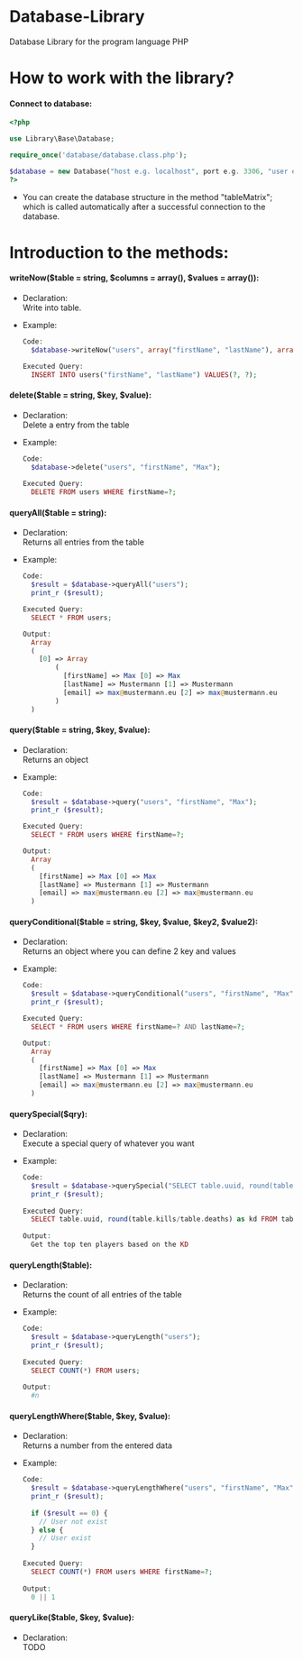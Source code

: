 # Database-Library
Database Library for the program language PHP

# How to work with the library?

#### Connect to database:
```php
<?php

use Library\Base\Database;

require_once('database/database.class.php');

$database = new Database("host e.g. localhost", port e.g. 3306, "user e.g. root", "password", "table");
?>
```
- You can create the database structure in the method "tableMatrix"; which is called automatically after a successful connection to the database.

# Introduction to the methods:
 #### writeNow($table = string, $columns = array(), $values = array()):
  - Declaration: <br />Write into table.
    
  - Example:
    ```php
    Code:
      $database->writeNow("users", array("firstName", "lastName"), array("Max", "Mustermann"));
    
    Executed Query:
      INSERT INTO users("firstName", "lastName") VALUES(?, ?);
    ```
#### delete($table = string, $key, $value):
  - Declaration: <br />Delete a entry from the table
    
  - Example:
    ```php
    Code:
      $database->delete("users", "firstName", "Max");
      
    Executed Query:
      DELETE FROM users WHERE firstName=?;
    ```
#### queryAll($table = string):
  - Declaration: <br />Returns all entries from the table
    
  - Example:
    ```php
    Code:
      $result = $database->queryAll("users");
      print_r ($result);
    
    Executed Query:
      SELECT * FROM users;
    
    Output: 
      Array 
      ( 
        [0] => Array 
            ( 
              [firstName] => Max [0] => Max
              [lastName] => Mustermann [1] => Mustermann
              [email] => max@mustermann.eu [2] => max@mustermann.eu
            ) 
      )
    ```
#### query($table = string, $key, $value):
  - Declaration: <br />Returns an object
    
  - Example:
    ```php
    Code:
      $result = $database->query("users", "firstName", "Max");
      print_r ($result);
    
    Executed Query:
      SELECT * FROM users WHERE firstName=?;
    
    Output:
      Array 
      ( 
        [firstName] => Max [0] => Max
        [lastName] => Mustermann [1] => Mustermann
        [email] => max@mustermann.eu [2] => max@mustermann.eu
      )
    ```
#### queryConditional($table = string, $key, $value, $key2, $value2):
  - Declaration: <br />Returns an object where you can define 2 key and values
  
  - Example:
    ```php
    Code:
      $result = $database->queryConditional("users", "firstName", "Max", "lastName", "Mustermann");
      print_r ($result);
    
    Executed Query:
      SELECT * FROM users WHERE firstName=? AND lastName=?;
    
    Output:
      Array 
      ( 
        [firstName] => Max [0] => Max 
        [lastName] => Mustermann [1] => Mustermann 
        [email] => max@mustermann.eu [2] => max@mustermann.eu
      )
    ```
#### querySpecial($qry):
  - Declaration: <br />Execute a special query of whatever you want
  
  - Example:
    ```php
    Code:
      $result = $database->querySpecial("SELECT table.uuid, round(table.kills/table.deaths) as kd FROM table ORDER BY kd LIMIT 10");
      print_r ($result);
      
    Executed Query:
      SELECT table.uuid, round(table.kills/table.deaths) as kd FROM table ORDER BY kd LIMIT 10;
      
    Output:
      Get the top ten players based on the KD 
    ```
#### queryLength($table):
  - Declaration: <br />Returns the count of all entries of the table
  
  - Example:
    ```php
    Code:
      $result = $database->queryLength("users");
      print_r ($result);
      
    Executed Query:
      SELECT COUNT(*) FROM users;
      
    Output:
      #n
    ```
#### queryLengthWhere($table, $key, $value):
  - Declaration: <br />Returns a number from the entered data
  
  - Example:
    ```php
    Code:
      $result = $database->queryLengthWhere("users", "firstName", "Max");
      print_r ($result);
      
      if ($result == 0) {
        // User not exist
      } else {
        // User exist
      }
      
    Executed Query:
      SELECT COUNT(*) FROM users WHERE firstName=?;
      
    Output:
      0 || 1
    ```
#### queryLike($table, $key, $value):
  - Declaration: <br />TODO
